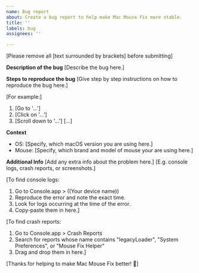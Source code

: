 ```yaml
---
name: Bug report
about: Create a bug report to help make Mac Mouse Fix more stable.
title: ''
labels: bug
assignees: ''

---
```


[Please remove all [text surrounded by brackets] before submitting]

**Description of the bug**
[Describe the bug here.]

**Steps to reproduce the bug**
[Give step by step instructions on how to reproduce the bug here.]

[For example:]
1. [Go to '...']
2. [Click on '...']
3. [Scroll down to '...']
[...]

**Context**
- OS: [Specify, which macOS version you are using here.]
- Mouse: [Specify, which brand and model of mouse your are using here.]

**Additional Info**
[Add any extra info about the problem here.]
[E.g. console logs, crash reports, or screenshots.]

[To find console logs:
1. Go to Console.app > ((Your device name)) 
2. Reproduce the error and note the exact time. 
3. Look for logs occurring at the time of the error. 
4. Copy-paste them in here.]

[To find crash reports:
1. Go to Console.app > Crash Reports
2. Search for reports whose name contains "legacyLoader", "System Preferences", or "Mouse Fix Helper" 
3. Drag and drop them in here.]

[Thanks for helping to make Mac Mouse Fix better! 🚀]

